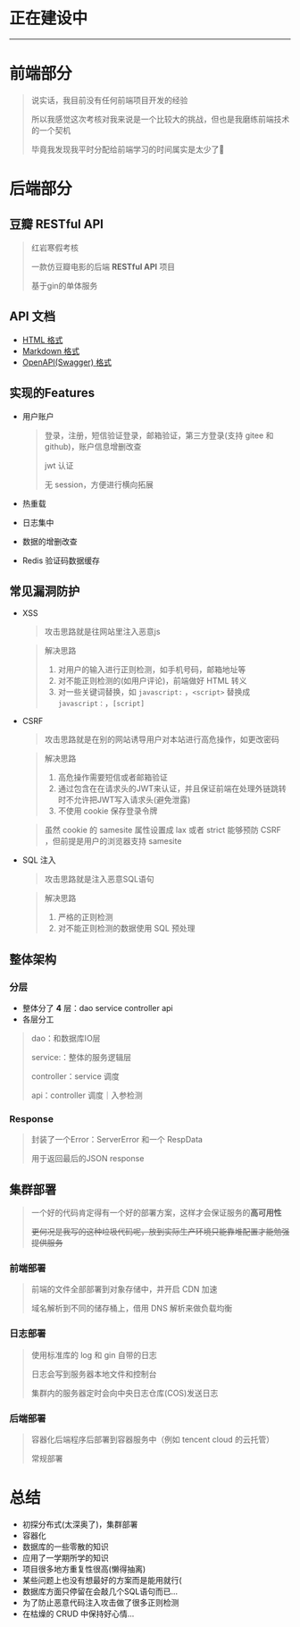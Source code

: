# 正在建设中

---

# 前端部分

> 说实话，我目前没有任何前端项目开发的经验
>
> 所以我感觉这次考核对我来说是一个比较大的挑战，但也是我磨练前端技术的一个契机
>
> 毕竟我发现我平时分配给前端学习的时间属实是太少了🤣

# 后端部分

## 豆瓣 RESTful API

> 红岩寒假考核
>
> 一款仿豆瓣电影的后端 **RESTful API** 项目
>
> 基于gin的单体服务

## API 文档

+ [HTML 格式](https://douban.skygard.cn/swagger/api.html)
+ [Markdown 格式](./API.md)
+ [OpenAPI(Swagger) 格式](http://douban.skygard.cn/swagger/openapi.json)

## 实现的Features

+ 用户账户

  >  登录，注册，短信验证登录，邮箱验证，第三方登录(支持 gitee 和 github)，账户信息增删改查
  >
  >  jwt 认证
  >
  >  无  session，方便进行横向拓展

+ 热重载

+ 日志集中

+ 数据的增删改查

+ Redis 验证码数据缓存

## 常见漏洞防护

+ XSS 

  > 攻击思路就是往网站里注入恶意js

  > 解决思路
  >
  > 1. 对用户的输入进行正则检测，如手机号码，邮箱地址等
  > 2. 对不能正则检测的(如用户评论)，前端做好 HTML 转义
  > 3. 对一些关键词替换，如 `javascript:` ，`<script>` 替换成 `javascript：`，`[script]`

+ CSRF

  > 攻击思路就是在别的网站诱导用户对本站进行高危操作，如更改密码

  > 解决思路
  >
  > 1. 高危操作需要短信或者邮箱验证
  > 2. 通过包含在在请求头的JWT来认证，并且保证前端在处理外链跳转时不允许把JWT写入请求头(避免泄露)
  > 3. 不使用 cookie 保存登录令牌

  > 虽然 cookie 的 samesite 属性设置成 lax 或者 strict 能够预防 CSRF ，但前提是用户的浏览器支持 samesite

+ SQL 注入

  > 攻击思路就是注入恶意SQL语句

  > 解决思路
  >
  > 1. 严格的正则检测
  > 2. 对不能正则检测的数据使用 SQL 预处理

## 整体架构

### 分层

+ 整体分了 **4** 层：dao service controller api
+ 各层分工

> dao：和数据库IO层
>
> service:：整体的服务逻辑层
>
> controller：service 调度
>
> api：controller 调度｜入参检测

### Response

> 封装了一个Error：ServerError 和一个 RespData
>
> 用于返回最后的JSON response
>

## 集群部署

> 一个好的代码肯定得有一个好的部署方案，这样才会保证服务的**高可用性**
>
> ~~更何况是我写的这种垃圾代码呢，放到实际生产环境只能靠堆配置才能勉强提供服务~~

### 前端部署

> 前端的文件全部部署到对象存储中，并开启 CDN 加速
>
> 域名解析到不同的储存桶上，借用 DNS 解析来做负载均衡

### 日志部署

> 使用标准库的 log 和 gin 自带的日志
>
> 日志会写到服务器本地文件和控制台
>
> 集群内的服务器定时会向中央日志仓库(COS)发送日志

### 后端部署

> 容器化后端程序后部署到容器服务中（例如 tencent cloud 的云托管）
>
> 常规部署

# 总结

+ 初探分布式(太深奥了)，集群部署
+ 容器化
+ 数据库的一些零散的知识
+ 应用了一学期所学的知识
+ 项目很多地方重复性很高(懒得抽离)
+ 某些问题上也没有想最好的方案而是能用就行(
+ 数据库方面只停留在会敲几个SQL语句而已...
+ 为了防止恶意代码注入攻击做了很多正则检测
+ 在枯燥的 CRUD 中保持好心情...

